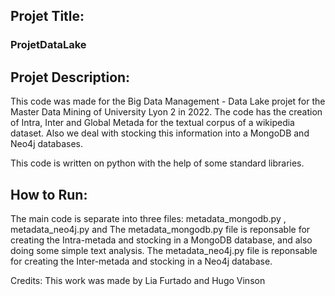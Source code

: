 
## Projet Title: 

### ProjetDataLake

## Projet Description: 

This code was made for the Big Data Management - Data Lake projet for the Master Data Mining of University Lyon 2 in 2022. 
The code has the creation of Intra, Inter and Global Metada for the textual corpus of a wikipedia dataset.
Also we deal with stocking this information into a MongoDB and Neo4j databases. 

This code is written on python with the help of some standard libraries. 

## How to Run: 

The main code is separate into three files: metadata_mongodb.py , metadata_neo4j.py and 
The metadata_mongodb.py file is reponsable for creating the Intra-metada and stocking in a MongoDB database, and also
doing some simple text analysis.
The metadata_neo4j.py file is reponsable for creating the Inter-metada and stocking in a Neo4j database.


Credits: 
This work was made by Lia Furtado and Hugo Vinson


